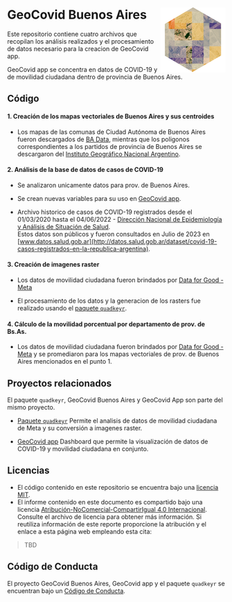 # GeoCovid Buenos Aires <img src="imagenes/geocovid_bsas_logo.png" align="right" height="150" />

Este repositorio contiene cuatro archivos que recopilan los análisis realizados
y el procesamiento de datos necesario para la creacion de GeoCovid app.

GeoCovid app se concentra en datos de COVID-19 y de movilidad ciudadana dentro 
de provincia de Buenos Aires.

## Código
#### 1. Creación de los mapas vectoriales de Buenos Aires y sus centroides

- Los mapas de las comunas de Ciudad Autónoma de Buenos Aires
fueron descargados de [BA Data](https://data.buenosaires.gob.ar/dataset/comunas/resource/Juqdkmgo-612222-resource), mientras que los poligonos correspondientes a los
partidos de provincia de Buenos Aires se descargaron
del [Instituto Geográfico Nacional Argentino](https://www.ign.gob.ar/NuestrasActividades/InformacionGeoespacial/CapasSIG).

#### 2. Análisis de la base de datos de casos de COVID-19 

- Se analizaron unicamente datos para prov. de Buenos Aires.

- Se crean nuevas variables para su uso en [GeoCovid app](https://github.com/Fernandez-Lab-WSU/geocovid_app).

- Archivo historico de casos de COVID-19 registrados desde el 01/03/2020 hasta
el 04/06/2022 - [Dirección Nacional de Epidemiología y Análisis de Situación de Salud](https://datos.gob.ar/dataset/salud-covid-19-casos-registrados-republica-argentina/archivo/salud_fd657d02-a33a-498b-a91b-2ef1a68b8d16).  
Estos datos son públicos y fueron consultados en Julio de 2023 en [www.datos.salud.gob.ar](http://datos.salud.gob.ar/dataset/covid-19-casos-registrados-en-la-republica-argentina).

#### 3. Creación de imagenes raster

- Los datos de movilidad ciudadana fueron brindados por
[Data for Good - Meta](https://dataforgood.facebook.com/)

- El procesamiento de los datos y la generacion de los rasters fue realizado
usando el [paquete `quadkeyr`](https://github.com/Fernandez-Lab-WSU/quadkeyr). 

#### 4. Cálculo de la movilidad porcentual por departamento de prov. de Bs.As.

- Los datos de movilidad ciudadana fueron brindados por
[Data for Good - Meta](https://dataforgood.facebook.com/) y se promediaron para
 los mapas vectoriales de prov. de Buenos Aires mencionados en el punto 1.

## Proyectos relacionados
El paquete `quadkeyr`, GeoCovid Buenos Aires y GeoCovid App son parte del mismo
proyecto.

- [Paquete `quadkeyr`](https://github.com/Fernandez-Lab-WSU/quadkeyr)
Permite el analisis de datos de movilidad ciudadana de Meta y su conversión
a imagenes raster.

- [GeoCovid app](https://github.com/Fernandez-Lab-WSU/geocovid_app)
Dashboard que permite la visualización de datos de COVID-19 y 
movilidad ciudadana en conjunto.

## Licencias

- El código contenido en este repositorio se encuentra bajo una [licencia MIT](). 
- El informe contenido en este documento es compartido bajo una licencia [Atribución-NoComercial-CompartirIgual 4.0 Internacional](https://creativecommons.org/licenses/by-nc-sa/4.0/deed.es). 
Consulte el archivo de licencia para obtener más información. 
Si reutiliza información de este reporte proporcione la atribución y el enlace
a esta página web empleando esta cita:

> TBD

## Código de Conducta

El proyecto GeoCovid Buenos Aires, GeoCovid app y el paquete `quadkeyr`
se encuentran bajo un [Código de Conducta](https://www.contributor-covenant.org/es/version/1/4/code-of-conduct/). 

